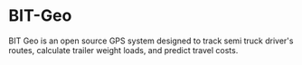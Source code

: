 # BIT-Geo
BIT Geo is an open source GPS system designed to track semi truck driver's routes, calculate trailer weight loads, and predict travel costs. 
